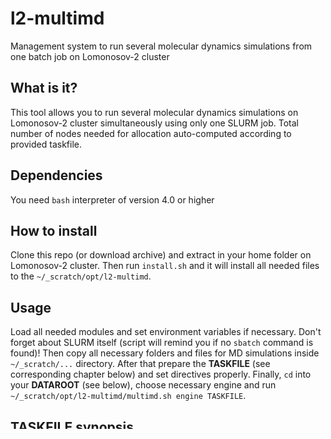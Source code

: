 # l2-multimd
Management system to run several molecular dynamics simulations from one batch job on Lomonosov-2 cluster

## What is it?
This tool allows you to run several molecular dynamics simulations on Lomonosov-2 cluster simultaneously using only one SLURM job. Total number of nodes needed for allocation auto-computed according to provided taskfile.

## Dependencies
You need `bash` interpreter of version 4.0 or higher

## How to install
Clone this repo (or download archive) and extract in your home folder on Lomonosov-2 cluster. Then run `install.sh` and it will install all needed files to the `~/_scratch/opt/l2-multimd`.

## Usage
Load all needed modules and set environment variables if necessary. Don't forget about SLURM itself (script will remind you if no `sbatch` command is found)! Then copy all necessary folders and files for MD simulations inside `~/_scratch/...` directory. After that prepare the **TASKFILE** (see corresponding chapter below) and set directives properly. Finally, `cd` into your **DATAROOT** (see below), choose necessary engine and run `~/_scratch/opt/l2-multimd/multimd.sh engine TASKFILE`.

## **TASKFILE** synopsis
**TASKFILE** consists of pairs *DIRECTIVE params*. Comments are allowed and marked with `#`. You can't use them inside line - only the whole line could be commented out. Any extra spaces at the beginning of the line are ignored. Empty lines are also ignored. Directive keywords are case-insensitive.

Here is the full list of supported directives (as of version 0.2.0):
* **DATAROOT**
* **AMBERROOT**
* **NAMDROOT**
* **RUNTIME**
* **PARTITION**
* **NUMNODES**
* **BIN**
* **TASK**

Some of the directives (**DATAROOT**, **AMBERROOT**/**NAMDROOT** and **TASK**) are vital and should reside in **TASKFILE** in any case. **RUNTIME**, **PARTITION**, **NUMNODES** and **BIN** have some reasonable defaults hardcoded in `multimd.sh`. All unknown directives are ignored.

#### **DATAROOT**
This is the root directory where folders with data for MD simulations are stored. `multimd.sh` seeks here for the tasks directories. Value of the directive may contain whitespaces but in that case the whole path should be quoted. Remember that on Lomonosov-2 cluster all computations are carried out inside `~/_scratch`!

Syntax:
`DATAROOT /path/to/MD/root/dir`

#### **AMBERROOT**
This is the root directory where AMBER computational package is installed (`bin`, `lib` and other directories should sit here). Again, path may contain whitespaces but should be quoted. Also because of nature of Lomonosov-2 cluster AMBER should reside in `~/_scratch` too.

Syntax:
`AMBERROOT /path/to/AMBER/installation`

#### **NAMDROOT**
This is the root directory where NAMD computational package is installed (`namd2`, `numd-runscript.sh` and other files should sit here). Again, path may contain whitespaces but should be quoted. Also because of nature of Lomonosov-2 cluster NAMD should reside in `~/_scratch` too.

Syntax:
`NAMDROOT /path/to/NAMD/installation`

#### **RUNTIME**
Sets the runtime limit for the whole bunch of tasks. After that time SLURM will interrupt the job. Default value is `05:00`.

Syntax:
`RUNTIME DD-HH:MM:SS`
NB: any higher part of runtime specification is optional, e. g. you could use such as `RUNTIME 30:00`

#### **PARTITION**
Sets the cluster partition to run simulation on.

Syntax:
`PARTITION partition-name`
Number of CPU cores and GPU cards per node is computed automatically and depends on `partition-name`. Possible values are `test`, `compute` and `pascal`. Default value is `test`

#### **NUMNODES**
Sets default number of nodes per task. Useful if every task from the given list should use the same number of nodes. Default value is `1`.

Syntax:
`NUMNODES n`

#### **BIN**
This is default binary which should be used to perform calculations. Useful if every task uses the same binary executable. May contain spaces (quotes are necessary in this case). Default value is `sander`.

Syntax:
`BIN executable-name`

#### **TASK**
This is the core directive of job queueing. It allows you to specify directory name for every task and (in case AMBER engine is used) supply AMBER-friendly list of parameters such as topology files, config files, restart files and much more. The only mandatory argument is directory name for the task. Other parameters could be derived automatically. Unknown parameters are ignored. All parameters (with the exception of nodes number) can contain whitespaces, but remember about quotation!

Syntax:
`TASK dir-name [-N|--nodes n] [-b|--bin executable-name] [-i|--config config] [-o|--output output] [-p|--prmtop prmtop] [-c|--inpcrd coordinates] [-r|--restrt restart] [-ref|--refc restraints] [-x|--mdcrd trajectory] [-v|--mdvel velocities] [-inf|--mdinfo info]`

##### `dir-name`
This is the directory name where all necessary files for one task is stored.

##### `n`
The number of nodes for that task. If not specified then the value of **NUMNODES** is used.

##### `executable-name`
This is the replacement for default **BIN** executable. Rarely needed.

##### `config`
This is the file where all settings for MD simulation is specified. Default value is `dir-name.in` in case of AMBER engine or `dir-name.conf` if NAMD engine is used.

##### `output`
Where all output is kept. Default value is `dir-name.out`

##### `prmtop`
AMBER-aware directive. Topology file for task. Default value is `dir-name.prmtop`

##### `coordinates`
AMBER-aware directive. File with starting coordinates (and velocities, probably) for run. Default value is `dir-name.ncrst`

##### `restart`
AMBER-aware directive. AMBER will save restart snapshots here. Default value is `dir-name.ncrst`. NB: there could be collision with `coordinates` file!

##### `restraints`
AMBER-aware directive. AMBER reads positional restraints from that file. There is no default value for this parameter.

##### `trajectory`
AMBER-aware directive. File in which MD trajectory should be saved. NetCDF-format. Default value is `dir-name.nc`

##### `velocities`
AMBER-aware directive. AMBER will save velocities info here, unless `ntwv` parameter in simulation config is equal to `-1`. There is no default value for this parameter.

##### `info`
AMBER-aware directive. Place where all MD run statistics are kept. Default value is `dir-name.mdinfo`
